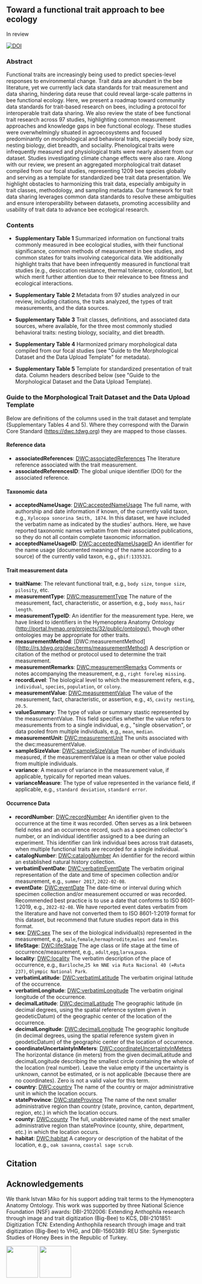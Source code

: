 ## Toward a functional trait approach to bee ecology

In review

[![DOI](https://zenodo.org/badge/719257598.svg)](https://zenodo.org/doi/10.5281/zenodo.10139286)

### Abstract

Functional traits are increasingly being used to predict species-level responses to environmental change. Trait data are abundant in the bee literature, yet we currently lack data standards for trait measurement and data sharing, hindering data reuse that could reveal large-scale patterns in bee functional ecology. Here, we present a roadmap toward community data standards for trait-based research on bees, including a protocol for interoperable trait data sharing. We also review the state of bee functional trait research across 97 studies, highlighting common measurement approaches and knowledge gaps in bee functional ecology. These studies were overwhelmingly situated in agroecosystems and focused predominantly on morphological and behavioral traits, especially body size, nesting biology, diet breadth, and sociality. Phenological traits were infrequently measured and physiological traits were nearly absent from our dataset. Studies investigating climate change effects were also rare. Along with our review, we present an aggregated morphological trait dataset compiled from our focal studies, representing 1209 bee species globally and serving as a template for standardized bee trait data presentation. We highlight obstacles to harmonizing this trait data, especially ambiguity in trait classes, methodology, and sampling metadata. Our framework for trait data sharing leverages common data standards to resolve these ambiguities and ensure interoperability between datasets, promoting accessibility and usability of trait data to advance bee ecological research. 

### Contents

* **Supplementary Table 1**
  Summarized information on functional traits commonly measured in bee ecological studies, with their functional significance, common methods of measurement in bee studies, and common states for traits involving categorical data. We additionally highlight traits that have been infrequently measured in functional trait studies (e.g., desiccation resistance, thermal tolerance, coloration), but which merit further attention due to their relevance to bee fitness and ecological interactions.

* **Supplementary Table 2**
  Metadata from 97 studies analyzed in our review, including citations, the traits analyzed, the types of trait measurements, and the data sources.
  
* **Supplementary Table 3**
  Trait classes, definitions, and associated data sources, where available, for the three most commonly studied behavioral traits: nesting biology, sociality, and diet breadth.

* **Supplementary Table 4**
  Harmonized primary morphological data compiled from our focal studies (see "Guide to the Morphological Dataset and the Data Upload Template" for metadata).

* **Supplementary Table 5**
  Template for standardized presentation of trait data. Column headers described below (see "Guide to the Morphological Dataset and the Data Upload Template).


### Guide to the Morphological Trait Dataset and the Data Upload Template

Below are definitions of the columns used in the trait dataset and template (Supplementary Tables 4 and 5). Where they correspond with the Darwin Core Standard (https://dwc.tdwg.org) they are mapped to those classes. 

#### Reference data

* **associatedReferences**: [DWC:associatedReferences](http://rs.tdwg.org/dwc/terms/associatedReferences) The literature reference associated with the trait measurement.
* **associatedReferencesID**: The global unique identifier (DOI) for the associated reference.


#### Taxonomic data

* **acceptedNameUsage**: [DWC:acceptedNameUsage](http://rs.tdwg.org/dwc/terms/acceptedNameUsage) The full name, with authorship and date information if known, of the currently valid taxon, e.g., ```Xylocopa sonorina Smith, 1874```. In this dataset, we have included the verbatim name as indicated by the studies' authors. Here, we have reported taxonomic names verbatim from their associated publications, so they do not all contain complete taxonomic information.
* **acceptedNameUsageID**: [DWC:acceptedNameUsageID](http://rs.tdwg.org/dwc/terms/acceptedNameUsageID) An identifier for the name usage (documented meaning of the name according to a source) of the currently valid taxon, e.g., ```gbif:1335321```.


#### Trait measurement data

* **traitName**: The relevant functional trait, e.g., ```body size```, ```tongue size```, ```pilosity```, etc.
* **measurementType**: [DWC:measurementType](http://rs.tdwg.org/dwc/terms/measurementType) The nature of the measurement, fact, characteristic, or assertion, e.g., ```body mass```, ```hair length```.
* **measurementTypeID**: An identifier for the measurement type. Here, we have linked to identifiers in the Hymenoptera Anatomy Ontology (http://portal.hymao.org/projects/32/public/ontology/), though other ontologies may be appropriate for other traits.
* **measurementMethod**: [DWC:measurementMethod]((http://rs.tdwg.org/dwc/terms/measurementMethod) A description or citation of the method or protocol used to determine the trait measurement.
* **measurementRemarks**: [DWC:measurementRemarks](http://rs.tdwg.org/dwc/terms/measurementRemarks) Comments or notes accompanying the measurement, e.g., ```right foreleg missing```.
* **recordLevel**: The biological level to which the measurement refers, e.g., ```individual```, ```species```, ```population```, or ```colony```.
* **measurementValue**: [DWC:measurementValue](http://rs.tdwg.org/dwc/terms/measurementValue) The value of the measurement, fact, characteristic, or assertion, e.g., ```45```, ```cavity nesting```, ```20.5```.
* **valueSummary**: The type of value or summary stastic represented by the measurementValue. This field specifies whether the value refers to measurements from to a single individual, e.g., "single observation", or data pooled from multiple individuals, e.g., ```mean```, ```median```.
* **measurementUnit**: [DWC:measurementUnit](http://rs.tdwg.org/dwc/terms/measurementUnit) The units associated with the dwc:measurementValue.
* **sampleSizeValue**: [DWC:sampleSizeValue](http://rs.tdwg.org/dwc/terms/sampleSizeValue) The number of individuals measured, if the measurementValue is a mean or other value pooled from multiple individuals.
* **variance**: A measure of variance in the measurement value, if applicable, typically for reported mean values.
* **varianceMeasure**: The type of value represented in the variance field, if applicable, e.g., ```standard deviation```,  ```standard error```.

#### Occurrence Data

* **recordNumber**: [DWC:recordNumber](http://rs.tdwg.org/dwc/terms/recordNumber) An identifier given to the occurrence at the time it was recorded. Often serves as a link between field notes and an occurrence record, such as a specimen collector's number, or an individual identifier assigned to a bee during an experiment. This identifier can link individual bees across trait datasets, when multiple functional traits are recorded for a single individual.
* **catalogNumber**: [DWC:catalogNumber](http://rs.tdwg.org/dwc/terms/catalogNumber) An identifier for the record within an established natural history collection.
* **verbatimEventDate**: [DWC:verbatimEventDate](http://rs.tdwg.org/dwc/terms/verbatimEventDate) The verbatim original representation of the date and time of specimen collection and/or measurement, e.g., ```summer 2017```, ```2022-02-08```.
* **eventDate**: [DWC:eventDate](http://rs.tdwg.org/dwc/terms/eventDate) The date-time or interval during which specimen collection and/or measurement occurred or was recorded. Recommended best practice is to use a date that conforms to ISO 8601-1:2019, e.g., ```2022-02-08```. We have reported event dates verbatim from the literature and have not converted them to ISO 8601-1:2019 format for this dataset, but recommend that future studies report data in this format.
* **sex**: [DWC:sex](http://rs.tdwg.org/dwc/terms/sex) The sex of the biological individual(s) represented in the measurement, e.g., ```male```,```female```,```hermaphrodite```,```males and females```.
* **lifeStage**: [DWC:lifeStage](http://rs.tdwg.org/dwc/terms/lifeStage) The age class or life stage at the time of occurrence/measurement, e.g., ```adult```,```egg```,```larva```,```pupa```.
* **locality**: [DWC:locality](http://rs.tdwg.org/dwc/terms/locality) The verbatim description of the place of occurrence, e.g., ```Bariloche```,```25 km NNE via Ruta Nacional 40 (=Ruta 237)```, ```Olympic National Park```.
* **verbatimLatitude**: [DWC:verbatimLatitude](http://rs.tdwg.org/dwc/terms/version/verbatimLatitude) The verbatim original latitude of the occurrence.
* **verbatimLongitude**: [DWC:verbatimLongitude](http://rs.tdwg.org/dwc/terms/version/verbatimLongitude) The verbatim original longitude of the occurrence.
* **decimalLatitude**: [DWC:decimalLatitude](http://rs.tdwg.org/dwc/terms/decimalLatitude) The geographic latitude (in decimal degrees, using the spatial reference system given in geodeticDatum) of the geographic center of the location of the occurrence.
* **decimalLongitude**: [DWC:decimalLongitude](http://rs.tdwg.org/dwc/terms/version/decimalLongitude) The geographic longitude (in decimal degrees, using the spatial reference system given in geodeticDatum) of the geographic center of the location of occurrence.
* **coordinateUncertaintyInMeters**: [DWC:coordinateUncertaintyInMeters](http://rs.tdwg.org/dwc/terms/coordinateUncertaintyInMeters) The horizontal distance (in meters) from the given decimalLatitude and decimalLongitude describing the smallest circle containing the whole of the location (real number). Leave the value empty if the uncertainty is unknown, cannot be estimated, or is not applicable (because there are no coordinates). Zero is not a valid value for this term.
* **country**: [DWC:country](http://rs.tdwg.org/dwc/terms/country) The name of the country or major administrative unit in which the location occurs.
* **stateProvince**: [DWC:stateProvince](http://rs.tdwg.org/dwc/terms/stateProvince) The name of the next smaller administrative region than country (state, province, canton, department, region, etc.) in which the location occurs.
* **county**: [DWC:county](http://rs.tdwg.org/dwc/terms/county) The full, unabbreviated name of the next smaller administrative region than stateProvince (county, shire, department, etc.) in which the location occurs.
* **habitat**: [DWC:habitat](http://rs.tdwg.org/dwc/terms/habitat) A category or description of the habitat of the location, e.g., ```oak savanna```, ```coastal sage scrub```.





## Citation
  
## Acknowledgements
We thank Istvan Miko for his support adding trait terms to the Hymenoptera Anatomy Ontology. This work was supported by three National Science Foundation (NSF) awards: DBI-2102006: Extending Anthophila research through image and trait digitization (Big-Bee) to KCS, DBI-2101851: Digitization TCN: Extending Anthophila research through image and trait digitization (Big-Bee) to VHG, and DBI-1560389: REU Site: Synergistic Studies of Honey Bees in the Republic of Turkey.

<a href="https://www.idigbio.org/wiki/index.php?title=TCN:_Extending_Anthophila_research_through_image_and_trait_digitization_(Big-Bee)&mobileaction=toggle_view_desktop"><img src="https://www.idigbio.org/wiki/images/8/84/Big-Bee-logo-2022.png" class="inline-image" style="height: 6em;"></a>
<a href="https://nsf.gov"><img src="https://big-bee.ccber.ucsb.edu/images/NSF_4-Color_bitmap_Logo-small.png" class="inline-image" style="height: 6em;"></a> 
